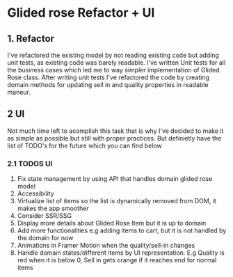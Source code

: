 # Glided rose Refactor + UI

## 1. Refactor

I've refactored the existing model by not reading existing code but adding unit tests, as existing code was barely readable. I've written Unit tests for all the business cases which led me to way simpler implementation of Glided Rose class.
After writing unit tests I've refactored the code by creating domain methods for updating sell in and quality properties in readable maneur.

## 2 UI

Not much time left to acomplish this task that is why I've decided to make it as simple as possible but still with proper practices. But definietly have the list of TODO's for the future which you can find below

### 2.1 TODOS UI

1. Fix state management by using API that handles domain glided rose model
2. Accessibility
3. Virtualize list of items so the list is dynamically removed from DOM, it makes the app smoother
4. Consider SSR/SSG
5. Display more details about Glided Rose Item but it is up to domain
6. Add more functionalities e.g adding items to cart, but it is not handled by the domain for now
7. Animations in Framer Motion when the quality/sell-in changes
8. Handle domain states/different items by UI representation. E.g Quality is red when it is below 0, Sell in gets orange if it reaches end for normal items